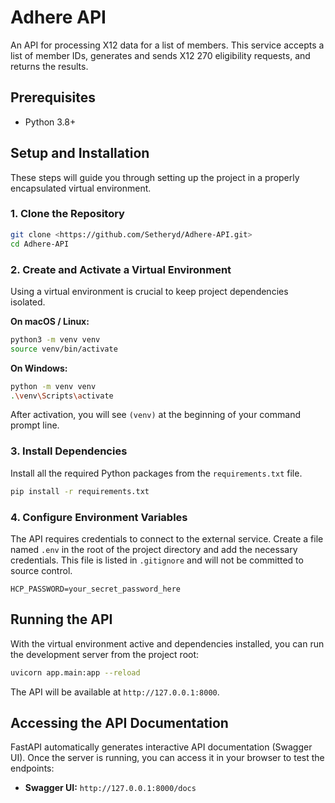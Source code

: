 # Adhere API

An API for processing X12 data for a list of members. This service accepts a list of member IDs, generates and sends X12 270 eligibility requests, and returns the results.

## Prerequisites

- Python 3.8+

## Setup and Installation

These steps will guide you through setting up the project in a properly encapsulated virtual environment.

### 1. Clone the Repository

```bash
git clone <https://github.com/Setheryd/Adhere-API.git>
cd Adhere-API
```

### 2. Create and Activate a Virtual Environment

Using a virtual environment is crucial to keep project dependencies isolated.

**On macOS / Linux:**
```bash
python3 -m venv venv
source venv/bin/activate
```

**On Windows:**
```bash
python -m venv venv
.\venv\Scripts\activate
```

After activation, you will see `(venv)` at the beginning of your command prompt line.

### 3. Install Dependencies

Install all the required Python packages from the `requirements.txt` file.

```bash
pip install -r requirements.txt
```

### 4. Configure Environment Variables

The API requires credentials to connect to the external service. Create a file named `.env` in the root of the project directory and add the necessary credentials. This file is listed in `.gitignore` and will not be committed to source control.

```
HCP_PASSWORD=your_secret_password_here
```

## Running the API

With the virtual environment active and dependencies installed, you can run the development server from the project root:

```bash
uvicorn app.main:app --reload
```

The API will be available at `http://127.0.0.1:8000`.

## Accessing the API Documentation

FastAPI automatically generates interactive API documentation (Swagger UI). Once the server is running, you can access it in your browser to test the endpoints:

-   **Swagger UI:** `http://127.0.0.1:8000/docs`